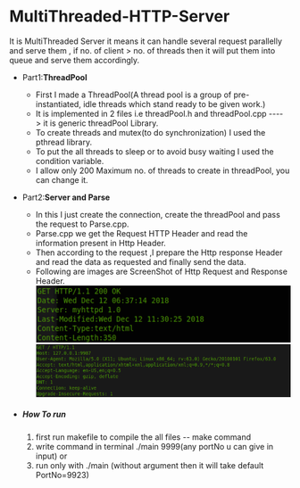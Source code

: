 MultiThreaded-HTTP-Server
===
It is MultiThreaded Server it means it can handle several request parallelly and serve them , if no. of client > no. of threads then it will put them into queue and serve them accordingly.


* Part1:**ThreadPool**
    * First I made a ThreadPool(A thread pool is a group of pre-instantiated, idle threads which stand ready to be given work.)
    * It is implemented in  2 files i.e threadPool.h and threadPool.cpp ----> it is generic threadPool Library.
    * To create threads and mutex(to do synchronization) I used the pthread library.
    * To put the all threads to sleep or to avoid busy waiting I used the condition variable.
    * I allow only 200 Maximum no. of threads to create in threadPool, you can change it.

* Part2:**Server and Parse**
    * In this I just create the connection, create the threadPool and pass the request to Parse.cpp.
    * Parse.cpp we get the Request HTTP Header and read the information present in Http Header.
    * Then according to the request ,I prepare the Http response Header and read the data as requested and finally send the data.
    * Following are images are ScreenShot of Http Request and Response Header.
    ![HTTP](ResponseHttpHeader.png)                                  
    ![Screenshot](ReceivehttpRequestHeader.png)

* ##### How To run
    1. first run makefile  to compile the all files -- make command
    2. write command in terminal ./main 9999(any portNo u can give in input)
        or
    2. run only with ./main (without argument then it will take default PortNo=9923)

